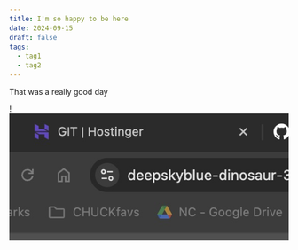 ```yaml
---
title: I'm so happy to be here
date: 2024-09-15
draft: false
tags:
  - tag1
  - tag2
---
```


That was a really good day



!![Image Description](/images/Pasted%20image%2020241112121006.png)